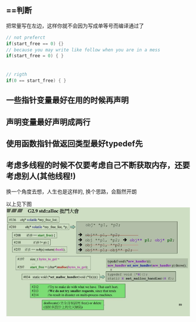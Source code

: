 ## ==判断
把常量写在左边，这样你就不会因为写成单等号而编译通过了
```cpp
// not preferct
if(start_free == 0) {}
// because you may write like follow when you are in a mess
if(start_free = 0) { }


// rigth
if(0 == start_free) { }
```


## 一些指针变量最好在用的时候再声明

## 声明变量最好声明成两行

## 使用函数指针做返回类型最好typedef先


## 考虑多线程的时候不仅要考虑自己不断获取内存，还要考虑别人(其他线程!)
换一个角度去想，人生也是这样的, 换个思路，会豁然开朗

以上见下图
![alloc源码代码反思总结](alloc源码代码反思总结.jpg)